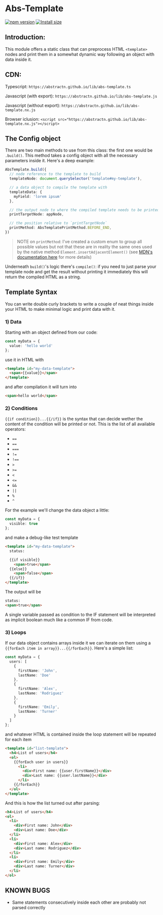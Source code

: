 # Abs-Template

[![npm version](https://badgen.net/npm/v/abs-template)](https://www.npmjs.com/package/abs-template) [![Install size](https://packagephobia.com/badge?p=abs-template)](https://packagephobia.com/result?p=abs-template)


## Introduction:

This module offers a static class that can preprocess HTML `<template>` nodes and print them in a somewhat dynamic way following an object with data inside it.


## CDN:

Typescript:
```https://abstractn.github.io/lib/abs-template.ts```

Javascript (with export):
```https://abstractn.github.io/lib/abs-template.js```

Javascript (without export):
```https://abstractn.github.io/lib/abs-template.nx.js```

Browser iclusion:
```<script src="https://abstractn.github.io/lib/abs-template.nx.js"></script>```


## The Config object

There are two main methods to use from this class: the first one would be `.build()`.
This method takes a config object with all the necessary parameters inside it.
Here's a deep example:

```typescript
AbsTemplate.build({
  // node reference to the template to build
  templateNode: document.querySelector('template#my-template'),

  // a data object to compile the template with
  templateData: {
    myField: 'lorem ipsum'
  },

  // the output node to where the compiled template needs to be printed
  printTargetNode: appNode,

  // the position relative to `printTargetNode`
  printMethod: AbsTemplatePrintMethod.BEFORE_END,
})
```

> NOTE on `printMethod`:
> I've created a custom enum to group all possible values but not that these are in reality the same ones used by the native method `Element.insertAdjacentElement()`
> (see [MDN's documentation here](https://developer.mozilla.org/en-US/docs/Web/API/Element/insertAdjacentElement) for more details)

Underneath `build()`'s logic there's `compile()`: if you need to just parse your template node and get the result without printing it immediately this will return the compiled HTML as a string.



## Template Syntax

You can write double curly brackets to write a couple of neat things inside your HTML to make minimal logic and print data with it.


### 1) Data

Starting with an object defined from our code:

```typescript
const myData = {
  value: 'hello world'
};
```

use it in HTML with

```html
<template id="my-data-template">
  <span>{{value}}</span>
</template>
```

and after compilation it will turn into

```html
<span>hello world</span>
```


### 2) Conditions

`{{if condition}}...{{/if}}` is the syntax that can decide wether the content of the condition will be printed or not.
This is the list of all available operators:
- `==`
- `==`
- `===`
- `!=`
- `!==`
- `>`
- `>=`
- `<`
- `<=`
- `&&`
- `||`
- `%`
- `^`


For the example we'll change the data object a little:

```typescript
const myData = {
  visible: true
};
```

and make a debug-like test template

```html
<template id="my-data-template">
  status:

  {{if visible}}
    <span>true</span>
  {{else}}
    <span>false</span>
  {{/if}}
</template>
```

The output will be

```html
status:
<span>true</span>
```

A single variable passed as condition to the IF statement will be interpreted as implicit boolean much like a common IF from code.


### 3) Loops

If our data object contains arrays inside it we can iterate on them using a `{{forEach item in array}}...{{/forEach}}`.
Here's a simple list:

```typescript
const myData = {
  users: [
    {
      firstName: 'John',
      lastName: 'Doe'
    },
    {
      firstName: 'Alex',
      lastName: 'Rodriguez'
    },
    {
      firstName: 'Emily',
      lastName: 'Turner'
    }
  ]
};
```

and whatever HTML is contained inside the loop statement will be repeated for each item

```html
<template id="list-template">
  <h4>List of users</h4>
  <ol>
    {{forEach user in users}}
      <li>
        <div>First name: {{user.firstName}}</div>
        <div>Last name: {{user.lastName}}</div>
      </li>
    {{/forEach}}
  </ol>
</template>
```

And this is how the list turned out after parsing:

```html
<h4>List of users</h4>
<ol>
  <li>
    <div>First name: John</div>
    <div>Last name: Doe</div>
  </li>
  <li>
    <div>First name: Alex</div>
    <div>Last name: Rodriguez</div>
  </li>
  <li>
    <div>First name: Emily</div>
    <div>Last name: Turner</div>
  </li>
</ol>
```


## KNOWN BUGS

- Same statements consecutively inside each other are probably not parsed correctly